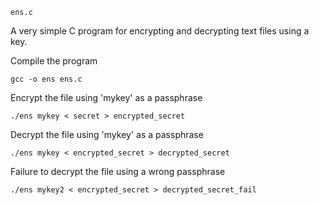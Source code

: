 ```
ens.c
```

A very simple C program for encrypting and decrypting text files using a key.

Compile the program
```
gcc -o ens ens.c
```

Encrypt the file using 'mykey' as a passphrase
```
./ens mykey < secret > encrypted_secret
```

Decrypt the file using 'mykey' as a passphrase
```
./ens mykey < encrypted_secret > decrypted_secret
```

Failure to decrypt the file using a wrong passphrase
```
./ens mykey2 < encrypted_secret > decrypted_secret_fail
```